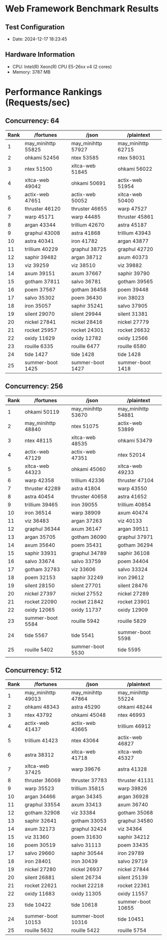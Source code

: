 # Web Framework Benchmark Results

## Test Configuration

- Date: 2024-12-17 18:23:45
## Hardware Information
- CPU: Intel(R) Xeon(R) CPU E5-26xx v4 (2 cores)
- Memory: 3787 MB

# Performance Rankings (Requests/sec)

## Concurrency: 64

| Rank | /fortunes | /json | /plaintext |
|------|-----------------|-----------------|-----------------|
|    1 | may_minihttp     55825 | may_minihttp     57927 | may_minihttp     62715 |
|    2 | ohkami        52456 | ntex          53585 | ntex          58031 |
|    3 | ntex          51500 | xitca-web     51845 | ohkami        56022 |
|    4 | xitca-web     49042 | ohkami        50691 | actix-web     51954 |
|    5 | actix-web     47651 | actix-web     50052 | xitca-web     50400 |
|    6 | thruster      46120 | thruster      46655 | warp          47527 |
|    7 | warp          45171 | warp          44485 | thruster      45861 |
|    8 | argan         43344 | trillium      42670 | astra         45187 |
|    9 | graphul       43008 | astra         41868 | trillium      43943 |
|   10 | astra         40341 | iron          41782 | argan         43877 |
|   11 | trillium      40229 | graphul       38725 | graphul       42720 |
|   12 | saphir        39482 | argan         38712 | axum          40373 |
|   13 | viz           39259 | viz           38510 | viz           39882 |
|   14 | axum          39151 | axum          37667 | saphir        39790 |
|   15 | gotham        37811 | salvo         36781 | gotham        39565 |
|   16 | poem          37567 | gotham        36458 | poem          39448 |
|   17 | salvo         35302 | poem          36430 | iron          38023 |
|   18 | iron          35057 | saphir        35241 | salvo         37905 |
|   19 | silent        29070 | silent        29944 | silent        31381 |
|   20 | nickel        27841 | nickel        28416 | nickel        27779 |
|   21 | rocket        25957 | rocket        24301 | rocket        26632 |
|   22 | oxidy         11629 | oxidy         12782 | oxidy         12566 |
|   23 | rouille        6335 | rouille        6477 | rouille        6580 |
|   24 | tide           1427 | tide           1428 | tide           1428 |
|   25 | summer-boot      1425 | summer-boot      1427 | summer-boot      1418 |

## Concurrency: 256

| Rank | /fortunes | /json | /plaintext |
|------|-----------------|-----------------|-----------------|
|    1 | ohkami        50119 | may_minihttp     53670 | may_minihttp     54881 |
|    2 | may_minihttp     48840 | ntex          51075 | actix-web     53899 |
|    3 | ntex          48115 | xitca-web     48535 | ohkami        53479 |
|    4 | actix-web     47129 | actix-web     47351 | ntex          52014 |
|    5 | xitca-web     44323 | ohkami        45060 | xitca-web     49233 |
|    6 | warp          42358 | trillium      42336 | thruster      47104 |
|    7 | thruster      42289 | astra         41804 | warp          43550 |
|    8 | astra         40454 | thruster      40658 | astra         41652 |
|    9 | trillium      39465 | iron          39055 | trillium      40854 |
|   10 | iron          36514 | warp          38909 | axum          40474 |
|   11 | viz           36483 | argan         37263 | viz           40133 |
|   12 | graphul       36344 | axum          36147 | argan         39511 |
|   13 | argan         35705 | gotham        36090 | graphul       37971 |
|   14 | axum          35640 | poem          35431 | gotham        36294 |
|   15 | saphir        33931 | graphul       34789 | saphir        36108 |
|   16 | salvo         33674 | salvo         33759 | poem          34404 |
|   17 | gotham        32783 | viz           33606 | salvo         33324 |
|   18 | poem          32153 | saphir        32249 | iron          29612 |
|   19 | silent        28150 | silent        27701 | silent        28476 |
|   20 | nickel        27397 | nickel        27552 | nickel        27289 |
|   21 | rocket        22090 | rocket        21842 | rocket        23901 |
|   22 | oxidy         12065 | oxidy         11737 | oxidy         12909 |
|   23 | summer-boot      5584 | rouille        5942 | rouille        5829 |
|   24 | tide           5567 | tide           5541 | summer-boot      5598 |
|   25 | rouille        5402 | summer-boot      5530 | tide           5595 |

## Concurrency: 512

| Rank | /fortunes | /json | /plaintext |
|------|-----------------|-----------------|-----------------|
|    1 | may_minihttp     49013 | may_minihttp     47864 | may_minihttp     55224 |
|    2 | ohkami        48343 | astra         45290 | ohkami        48244 |
|    3 | ntex          43792 | ohkami        45048 | ntex          46993 |
|    4 | actix-web     41437 | actix-web     43665 | trillium      46912 |
|    5 | trillium      41423 | ntex          43064 | actix-web     46827 |
|    6 | astra         38312 | xitca-web     41718 | xitca-web     45327 |
|    7 | xitca-web     37425 | warp          39676 | astra         41328 |
|    8 | thruster      36069 | thruster      37783 | thruster      41131 |
|    9 | warp          35523 | trillium      35815 | warp          39826 |
|   10 | argan         34466 | argan         34345 | argan         36928 |
|   11 | graphul       33554 | axum          33413 | axum          36740 |
|   12 | gotham        32908 | viz           33384 | gotham        35068 |
|   13 | saphir        32641 | gotham        33053 | graphul       34580 |
|   14 | axum          32173 | graphul       32424 | viz           34364 |
|   15 | viz           31360 | poem          31630 | saphir        34212 |
|   16 | poem          30519 | salvo         31113 | poem          33435 |
|   17 | salvo         29660 | saphir        30544 | iron          29789 |
|   18 | iron          28401 | iron          30439 | salvo         29719 |
|   19 | nickel        27280 | nickel        26937 | nickel        27844 |
|   20 | silent        26881 | silent        26734 | silent        25139 |
|   21 | rocket        22621 | rocket        22218 | rocket        22361 |
|   22 | oxidy         11683 | oxidy         11305 | oxidy         11557 |
|   23 | tide          10422 | tide          10618 | summer-boot     10655 |
|   24 | summer-boot     10153 | summer-boot     10316 | tide          10451 |
|   25 | rouille        5632 | rouille        5422 | rouille        5754 |

